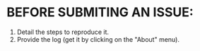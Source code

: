# BEFORE SUBMITING AN ISSUE:

1. Detail the steps to reproduce it.
2. Provide the log (get it by clicking on the "About" menu).
